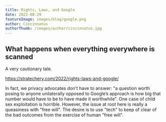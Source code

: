 ```yaml
---
title: Rights, Laws, and Google
date: 2022-08-29
featureImage: images/blog/google.png
author: Cincinnatus
authorThumb: /images/author/cincinnatus.jpg
---
```


## What happens when everything everywhere is scanned

A very cautionary tale.

https://stratechery.com/2022/rights-laws-and-google/

In fact, we privacy advocates don't have to answer: "a question worth posing to anyone unilaterally opposed to Google’s approach is how big that number would have to be to have made it worthwhile". One case of child sex exploitation is horrible. However, the issue at root here is really a queasiness with "free will". The desire is to use "tech" to keep of clear of the bad outcomes from the exercise of human "free will".